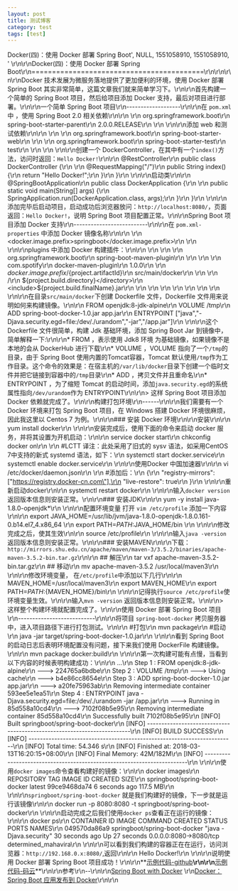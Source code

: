 ```yaml
---
layout: post
title: 测试博客
category: test
tags: [test]
---
```


Docker(四)：使用 Docker 部署 Spring Boot', NULL, 1551058910, 1551058910, '      \r\n\r\nDocker(四)：使用 Docker 部署 Spring Boot\r\n==========================================\r\n\r\n\r\n\r\nDocker 技术发展为微服务落地提供了更加便利的环境，使用 Docker 部署 Spring Boot 其实非常简单，这篇文章我们就来简单学习下。\r\n\r\n首先构建一个简单的 Spring Boot 项目，然后给项目添加 Docker 支持，最后对项目进行部署。\r\n\r\n一个简单 Spring Boot 项目\r\n-------------------\r\n\r\n在 `pom.xml` 中 ，使用 Spring Boot 2.0 相关依赖\r\n\r\n    <parent>\r\n    	<groupId>org.springframework.boot</groupId>\r\n    	<artifactId>spring-boot-starter-parent</artifactId>\r\n    	<version>2.0.0.RELEASE</version>\r\n    </parent>\r\n    \r\n\r\n添加 web 和测试依赖\r\n\r\n    <dependencies>\r\n         <dependency>\r\n    	<groupId>org.springframework.boot</groupId>\r\n    	<artifactId>spring-boot-starter-web</artifactId>\r\n        </dependency>\r\n    	<dependency>\r\n    		<groupId>org.springframework.boot</groupId>\r\n    		<artifactId>spring-boot-starter-test</artifactId>\r\n    		<scope>test</scope>\r\n    	</dependency>\r\n    </dependencies>\r\n    \r\n\r\n创建一个 DockerController，在其中有一个`index()`方法，访问时返回：`Hello Docker!`\r\n\r\n    @RestController\r\n    public class DockerController {\r\n    	\r\n        @RequestMapping(\"/\")\r\n        public String index() {\r\n            return \"Hello Docker!\";\r\n        }\r\n    }\r\n    \r\n\r\n启动类\r\n\r\n    @SpringBootApplication\r\n    public class DockerApplication {\r\n    \r\n    	public static void main(String[] args) {\r\n    		SpringApplication.run(DockerApplication.class, args);\r\n    	}\r\n    }\r\n    \r\n\r\n添加完毕后启动项目，启动成功后浏览器放问：`http://localhost:8080/`，页面返回：`Hello Docker!`，说明 Spring Boot 项目配置正常。\r\n\r\nSpring Boot 项目添加 Docker 支持\r\n--------------------------\r\n\r\n在 `pom.xml-properties` 中添加 Docker 镜像名称\r\n\r\n    <properties>\r\n    	<docker.image.prefix>springboot</docker.image.prefix>\r\n    </properties>\r\n    \r\n\r\nplugins 中添加 Docker 构建插件：\r\n\r\n    <build>\r\n    	<plugins>\r\n    		<plugin>\r\n    			<groupId>org.springframework.boot</groupId>\r\n    			<artifactId>spring-boot-maven-plugin</artifactId>\r\n    		</plugin>\r\n    		<!-- Docker maven plugin -->\r\n    		<plugin>\r\n    			<groupId>com.spotify</groupId>\r\n    			<artifactId>docker-maven-plugin</artifactId>\r\n    			<version>1.0.0</version>\r\n    			<configuration>\r\n    				<imageName>${docker.image.prefix}/${project.artifactId}</imageName>\r\n    				<dockerDirectory>src/main/docker</dockerDirectory>\r\n    				<resources>\r\n    					<resource>\r\n    						<targetPath>/</targetPath>\r\n    						<directory>${project.build.directory}</directory>\r\n    						<include>${project.build.finalName}.jar</include>\r\n    					</resource>\r\n    				</resources>\r\n    			</configuration>\r\n    		</plugin>\r\n    		<!-- Docker maven plugin -->\r\n    	</plugins>\r\n    </build>\r\n    \r\n\r\n在目录`src/main/docker`下创建 Dockerfile 文件，Dockerfile 文件用来说明如何来构建镜像。\r\n\r\n    FROM openjdk:8-jdk-alpine\r\n    VOLUME /tmp\r\n    ADD spring-boot-docker-1.0.jar app.jar\r\n    ENTRYPOINT [\"java\",\"-Djava.security.egd=file:/dev/./urandom\",\"-jar\",\"/app.jar\"]\r\n    \r\n\r\n这个 Dockerfile 文件很简单，构建 Jdk 基础环境，添加 Spring Boot Jar 到镜像中，简单解释一下:\r\n\r\n*   FROM ，表示使用 Jdk8 环境 为基础镜像，如果镜像不是本地的会从 DockerHub 进行下载\r\n*   VOLUME ，VOLUME 指向了一个`/tmp`的目录，由于 Spring Boot 使用内置的Tomcat容器，Tomcat 默认使用`/tmp`作为工作目录。这个命令的效果是：在宿主机的`/var/lib/docker`目录下创建一个临时文件并把它链接到容器中的`/tmp`目录\r\n*   ADD ，拷贝文件并且重命名\r\n*   ENTRYPOINT ，为了缩短 Tomcat 的启动时间，添加`java.security.egd`的系统属性指向`/dev/urandom`作为 ENTRYPOINT\r\n\r\n> 这样 Spring Boot 项目添加 Docker 依赖就完成了。\r\n\r\n构建打包环境\r\n------\r\n\r\n我们需要有一个 Docker 环境来打包 Spring Boot 项目，在 Windows 搭建 Docker 环境很麻烦，因此我这里以 Centos 7 为例。\r\n\r\n### 安装 Docker 环境\r\n\r\n安装\r\n\r\n    yum install docker\r\n    \r\n\r\n安装完成后，使用下面的命令来启动 docker 服务，并将其设置为开机启动：\r\n\r\n    service docker start\r\n    chkconfig docker on\r\n    \r\n    #LCTT 译注：此处采用了旧式的 sysv 语法，如采用CentOS 7中支持的新式 systemd 语法，如下：\r\n    systemctl  start docker.service\r\n    systemctl  enable docker.service\r\n    \r\n\r\n使用Docker 中国加速器\r\n\r\n    vi  /etc/docker/daemon.json\r\n    \r\n    #添加后：\r\n    {\r\n        \"registry-mirrors\": [\"https://registry.docker-cn.com\"],\r\n        \"live-restore\": true\r\n    }\r\n    \r\n\r\n重新启动docker\r\n\r\n    systemctl restart docker\r\n    \r\n\r\n输入`docker version` 返回版本信息则安装正常。\r\n\r\n### 安装JDK\r\n\r\n    yum -y install java-1.8.0-openjdk*\r\n    \r\n\r\n配置环境变量 打开 `vim /etc/profile` 添加一下内容\r\n\r\n    export JAVA_HOME=/usr/lib/jvm/java-1.8.0-openjdk-1.8.0.161-0.b14.el7_4.x86_64 \r\n    export PATH=$PATH:$JAVA_HOME/bin \r\n    \r\n\r\n修改完成之后，使其生效\r\n\r\n    source /etc/profile\r\n    \r\n\r\n输入`java -version` 返回版本信息则安装正常。\r\n\r\n### 安装MAVEN\r\n\r\n下载：`http://mirrors.shu.edu.cn/apache/maven/maven-3/3.5.2/binaries/apache-maven-3.5.2-bin.tar.gz`\r\n\r\n    ## 解压\r\n    tar vxf apache-maven-3.5.2-bin.tar.gz\r\n    ## 移动\r\n    mv apache-maven-3.5.2 /usr/local/maven3\r\n    \r\n\r\n修改环境变量， 在`/etc/profile`中添加以下几行\r\n\r\n    MAVEN_HOME=/usr/local/maven3\r\n    export MAVEN_HOME\r\n    export PATH=${PATH}:${MAVEN_HOME}/bin\r\n    \r\n\r\n记得执行`source /etc/profile`使环境变量生效。\r\n\r\n输入`mvn -version` 返回版本信息则安装正常。\r\n\r\n> 这样整个构建环境就配置完成了。\r\n\r\n使用 Docker 部署 Spring Boot 项目\r\n---------------------------\r\n\r\n将项目 `spring-boot-docker` 拷贝服务器中，进入项目路径下进行打包测试。\r\n\r\n    #打包\r\n    mvn package\r\n    #启动\r\n    java -jar target/spring-boot-docker-1.0.jar\r\n    \r\n\r\n看到 Spring Boot 的启动日志后表明环境配置没有问题，接下来我们使用 DockerFile 构建镜像。\r\n\r\n    mvn package docker:build\r\n    \r\n\r\n第一次构建可能有点慢，当看到以下内容的时候表明构建成功：\r\n\r\n    ...\r\n    Step 1 : FROM openjdk:8-jdk-alpine\r\n     ---> 224765a6bdbe\r\n    Step 2 : VOLUME /tmp\r\n     ---> Using cache\r\n     ---> b4e86cc8654e\r\n    Step 3 : ADD spring-boot-docker-1.0.jar app.jar\r\n     ---> a20fe75963ab\r\n    Removing intermediate container 593ee5e1ea51\r\n    Step 4 : ENTRYPOINT java -Djava.security.egd=file:/dev/./urandom -jar /app.jar\r\n     ---> Running in 85d558a10cd4\r\n     ---> 7102f08b5e95\r\n    Removing intermediate container 85d558a10cd4\r\n    Successfully built 7102f08b5e95\r\n    [INFO] Built springboot/spring-boot-docker\r\n    [INFO] ------------------------------------------------------------------------\r\n    [INFO] BUILD SUCCESS\r\n    [INFO] ------------------------------------------------------------------------\r\n    [INFO] Total time: 54.346 s\r\n    [INFO] Finished at: 2018-03-13T16:20:15+08:00\r\n    [INFO] Final Memory: 42M/182M\r\n    [INFO] ------------------------------------------------------------------------\r\n    \r\n\r\n使用`docker images`命令查看构建好的镜像：\r\n\r\n    docker images\r\n    REPOSITORY                      TAG                 IMAGE ID            CREATED             SIZE\r\n    springboot/spring-boot-docker   latest              99ce9468da74        6 seconds ago       117.5 MB\r\n    \r\n\r\n`springboot/spring-boot-docker` 就是我们构建好的镜像，下一步就是运行该镜像\r\n\r\n    docker run -p 8080:8080 -t springboot/spring-boot-docker\r\n    \r\n\r\n启动完成之后我们使用`docker ps`查看正在运行的镜像：\r\n\r\n    docker ps\r\n    CONTAINER ID        IMAGE                           COMMAND                  CREATED             STATUS              PORTS                    NAMES\r\n    049570da86a9        springboot/spring-boot-docker   \"java -Djava.security\"   30 seconds ago      Up 27 seconds       0.0.0.0:8080->8080/tcp   determined_mahavira\r\n    \r\n\r\n可以看到我们构建的容器正在在运行，访问浏览器：`http://192.168.0.x:8080/`,返回\r\n\r\n    Hello Docker!\r\n    \r\n\r\n说明使用 Docker 部署 Spring Boot 项目成功！\r\n\r\n**[示例代码-github](https://github.com/ityouknow/spring-boot-examples)**\r\n\r\n**[示例代码-码云](https://gitee.com/ityouknow/spring-boot-examples)**\r\n\r\n参考\r\n--\r\n\r\n[Spring Boot with Docker](https://spring.io/guides/gs/spring-boot-docker/)  \r\n[Docker：Spring Boot 应用发布到 Docker](https://lw900925.github.io/docker/docker-springboot.html)\r\n\r\n